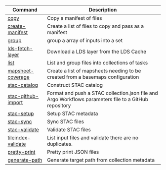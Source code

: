 | Command                                                           | Description                                                                                           |
| ----------------------------------------------------------------- | ----------------------------------------------------------------------------------------------------- |
| [copy](./src/commands/copy/README.md)                             | Copy a manifest of files                                                                              |
| [create-manifest](./src/commands/create-manifest/README.md)       | Create a list of files to copy and pass as a manifest                                                 |
| [group](./src/commands/group/README.md)                           | group a array of inputs into a set                                                                    |
| [lds-fetch-layer](./src/commands/lds-fetch-layer/README.md)       | Download a LDS layer from the LDS Cache                                                               |
| [list](./src/commands/list/README.md)                             | List and group files into collections of tasks                                                        |
| [mapsheet-coverage](./src/commands/mapsheet-coverage/README.md)   | Create a list of mapsheets needing to be created from a basemaps configuration                        |
| [stac-catalog](./src/commands/stac-catalog/README.md)             | Construct STAC catalog                                                                                |
| [stac-github-import](./src/commands/stac-github-import/README.md) | Format and push a STAC collection.json file and Argo Workflows parameters file to a GitHub repository |
| [stac-setup](./src/commands/stac-setup/README.md)                 | Setup STAC metadata                                                                                   |
| [stac-sync](./src/commands/stac-sync/README.md)                   | Sync STAC files                                                                                       |
| [stac-validate](./src/commands/stac-validate/README.md)           | Validate STAC files                                                                                   |
| [tileindex-validate](./src/commands/tileindex-validate/README.md) | List input files and validate there are no duplicates.                                                |
| [pretty-print](./src/commands/pretty-print/README.md)             | Pretty print JSON files                                                                               |
| [generate-path](./src/commands/generate-path/README.md)           | Generate target path from collection metadata                                                         |
